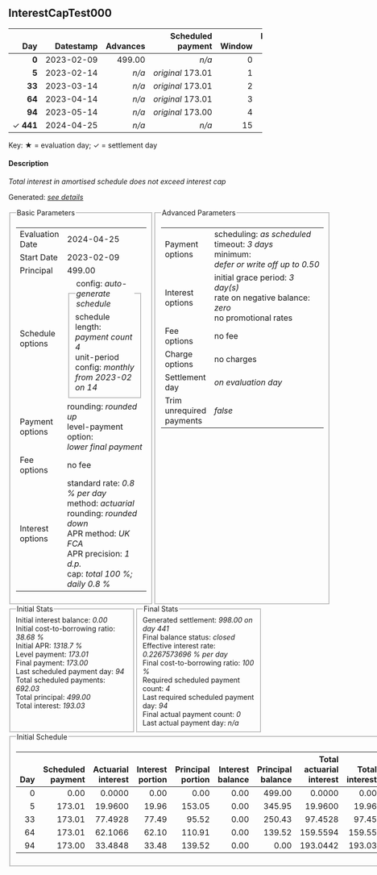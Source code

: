 <h2>InterestCapTest000</h2>
<table>
    <thead style="vertical-align: bottom;">
        <th class="ci00" style="text-align: right;">Day</th>
        <th class="ci01" style="text-align: right;">Datestamp</th>
        <th class="ci02" style="text-align: right;">Advances</th>
        <th class="ci03" style="text-align: right;">Scheduled payment</th>
        <th class="ci04" style="text-align: right;">Window</th>
        <th class="ci05" style="text-align: right;">Payment due</th>
        <th class="ci06" style="text-align: right;">Actual payments</th>
        <th class="ci07" style="text-align: right;">Paid by</th>
        <th class="ci08" style="text-align: right;">Generated payment</th>
        <th class="ci09" style="text-align: right;">Net effect</th>
        <th class="ci10" style="text-align: right;">Payment status</th>
        <th class="ci11" style="text-align: right;">Balance status</th>
        <th class="ci12" style="text-align: right;">Actuarial interest</th>
        <th class="ci13" style="text-align: right;">New interest</th>
        <th class="ci14" style="text-align: right;">Interest portion</th>
        <th class="ci15" style="text-align: right;">Principal portion</th>
        <th class="ci16" style="text-align: right;">Interest balance</th>
        <th class="ci17" style="text-align: right;">Principal balance</th>
        <th class="ci18" style="text-align: right;">Settlement figure</th>
    </thead>
    <tr style="text-align: right;">
        <td class="ci00"><b>0</b></td>
        <td class="ci01" style="white-space: nowrap;">2023-02-09</td>
        <td class="ci02">499.00</td>
        <td class="ci03" style="white-space: nowrap;"><i>n/a<i></td>
        <td class="ci04">0</td>
        <td class="ci05">0.00</td>
        <td class="ci06"><i>n/a</i></td>
        <td class="ci07"><i>n/a</i></td>
        <td class="ci08"><i>n/a</i></td>
        <td class="ci09">0.00</td>
        <td class="ci10"><i>none&nbsp;scheduled</i></td>
        <td class="ci11">open</td>
        <td class="ci12">0.0000</td>
        <td class="ci13">0.0000</td>
        <td class="ci14">0.00</td>
        <td class="ci15">0.00</td>
        <td class="ci16">0.0000</td>
        <td class="ci17">499.00</td>
        <td class="ci18">499.00</td>
    </tr>
    <tr style="text-align: right;">
        <td class="ci00"><b>5</b></td>
        <td class="ci01" style="white-space: nowrap;">2023-02-14</td>
        <td class="ci02"><i>n/a</i></td>
        <td class="ci03" style="white-space: nowrap;"><i>original</i> 173.01</td>
        <td class="ci04">1</td>
        <td class="ci05">173.01</td>
        <td class="ci06"><i>n/a</i></td>
        <td class="ci07"><i>n/a</i></td>
        <td class="ci08"><i>n/a</i></td>
        <td class="ci09">0.00</td>
        <td class="ci10"><i>missed&nbsp;payment</i></td>
        <td class="ci11">open</td>
        <td class="ci12">19.9600</td>
        <td class="ci13">19.9600</td>
        <td class="ci14">0.00</td>
        <td class="ci15">0.00</td>
        <td class="ci16">19.9600</td>
        <td class="ci17">499.00</td>
        <td class="ci18">518.96</td>
    </tr>
    <tr style="text-align: right;">
        <td class="ci00"><b>33</b></td>
        <td class="ci01" style="white-space: nowrap;">2023-03-14</td>
        <td class="ci02"><i>n/a</i></td>
        <td class="ci03" style="white-space: nowrap;"><i>original</i> 173.01</td>
        <td class="ci04">2</td>
        <td class="ci05">173.01</td>
        <td class="ci06"><i>n/a</i></td>
        <td class="ci07"><i>n/a</i></td>
        <td class="ci08"><i>n/a</i></td>
        <td class="ci09">0.00</td>
        <td class="ci10"><i>missed&nbsp;payment</i></td>
        <td class="ci11">open</td>
        <td class="ci12">111.7760</td>
        <td class="ci13">111.7760</td>
        <td class="ci14">0.00</td>
        <td class="ci15">0.00</td>
        <td class="ci16">131.7360</td>
        <td class="ci17">499.00</td>
        <td class="ci18">630.73</td>
    </tr>
    <tr style="text-align: right;">
        <td class="ci00"><b>64</b></td>
        <td class="ci01" style="white-space: nowrap;">2023-04-14</td>
        <td class="ci02"><i>n/a</i></td>
        <td class="ci03" style="white-space: nowrap;"><i>original</i> 173.01</td>
        <td class="ci04">3</td>
        <td class="ci05">173.01</td>
        <td class="ci06"><i>n/a</i></td>
        <td class="ci07"><i>n/a</i></td>
        <td class="ci08"><i>n/a</i></td>
        <td class="ci09">0.00</td>
        <td class="ci10"><i>missed&nbsp;payment</i></td>
        <td class="ci11">open</td>
        <td class="ci12">123.7520</td>
        <td class="ci13">123.7520</td>
        <td class="ci14">0.00</td>
        <td class="ci15">0.00</td>
        <td class="ci16">255.4880</td>
        <td class="ci17">499.00</td>
        <td class="ci18">754.48</td>
    </tr>
    <tr style="text-align: right;">
        <td class="ci00"><b>94</b></td>
        <td class="ci01" style="white-space: nowrap;">2023-05-14</td>
        <td class="ci02"><i>n/a</i></td>
        <td class="ci03" style="white-space: nowrap;"><i>original</i> 173.00</td>
        <td class="ci04">4</td>
        <td class="ci05">173.00</td>
        <td class="ci06"><i>n/a</i></td>
        <td class="ci07"><i>n/a</i></td>
        <td class="ci08"><i>n/a</i></td>
        <td class="ci09">0.00</td>
        <td class="ci10"><i>missed&nbsp;payment</i></td>
        <td class="ci11">open</td>
        <td class="ci12">119.7600</td>
        <td class="ci13">119.7600</td>
        <td class="ci14">0.00</td>
        <td class="ci15">0.00</td>
        <td class="ci16">375.2480</td>
        <td class="ci17">499.00</td>
        <td class="ci18">874.24</td>
    </tr>
    <tr style="text-align: right;">
        <td class="ci00">&#x2713;&nbsp;<b>441</b></td>
        <td class="ci01" style="white-space: nowrap;">2024-04-25</td>
        <td class="ci02"><i>n/a</i></td>
        <td class="ci03" style="white-space: nowrap;"><i>n/a<i></td>
        <td class="ci04">15</td>
        <td class="ci05">0.00</td>
        <td class="ci06"><i>n/a</i></td>
        <td class="ci07"><i>n/a</i></td>
        <td class="ci08">998.00</td>
        <td class="ci09">998.00</td>
        <td class="ci10"><i>generated</i></td>
        <td class="ci11">closed</td>
        <td class="ci12">123.7520</td>
        <td class="ci13">123.7520</td>
        <td class="ci14">499.00</td>
        <td class="ci15">499.00</td>
        <td class="ci16">0.0000</td>
        <td class="ci17">0.00</td>
        <td class="ci18">0.00</td>
    </tr>
</table><p>Key: &#x2605; = evaluation day; &#x2713; = settlement day</p>
<h4>Description</h4>
<p><i>Total interest in amortised schedule does not exceed interest cap</i></p>
<p>Generated: <i><a href="../GeneratedDate.html">see details</a></i></p>
<div style="display:flex;">

<fieldset style="flex: 1; display: flex; flex-direction: column;"><legend>Basic Parameters</legend>
<table>
    <tr>
        <td>Evaluation Date</td>
        <td>2024-04-25</td>
    </tr>
    <tr>
        <td>Start Date</td>
        <td>2023-02-09</td>
    </tr>
    <tr>
        <td>Principal</td>
        <td>499.00</td>
    </tr>
    <tr>
        <td>Schedule options</td>
        <td>
            <fieldset>
                <legend>config: <i>auto-generate schedule</i></legend>
                <div>schedule length: <i><i>payment count</i> 4</i></div>
                <div>unit-period config: <i>monthly from 2023-02 on 14</i></div>
            </fieldset>
        </td>
    </tr>
    <tr>
        <td>Payment options</td>
        <td>
            <div>
                <div>rounding: <i>rounded up</i></div>
                <div>level-payment option: <i>lower&nbsp;final&nbsp;payment</i></div>
            </div>
        </td>
    </tr>
    <tr>
        <td>Fee options</td>
        <td>no fee
        </td>
    </tr>
    <tr>
        <td>Interest options</td>
        <td>
            <div>
                <div>standard rate: <i>0.8 % per day</i></div>
                <div>method: <i>actuarial</i></div>
                <div>rounding: <i>rounded down</i></div>
                <div>APR method: <i>UK FCA</i></div>
                <div>APR precision: <i>1 d.p.</i></div>
                <div>cap: <i>total 100 %; daily 0.8 %</div>
            </div>
        </td>
    </tr>
</table></fieldset>

<fieldset style="flex: 1; display: flex; flex-direction: column;"><legend>Advanced Parameters</legend>
<table>
    <tr>
        <td>Payment options</td>
        <td>
                <div>
                    <div>scheduling: <i>as scheduled</i></div>
                    <div>timeout: <i>3 days</i></div>
                    <div>minimum: <i>defer&nbsp;or&nbsp;write&nbsp;off&nbsp;up&nbsp;to&nbsp;0.50</i></div>
                </div>
        </td>
    </tr>
    <tr>
        <td>Interest options</td>
        <td>
            <div>
                <div>initial grace period: <i>3 day(s)</i></div>
                <div>rate on negative balance: <i>zero</i></div>
                <div>no promotional rates</div>
            </div>
        </td>
    </tr>
    <tr>
        <td>Fee options</td>
        <td>no fee
        </td>
    </tr>
    <tr>
        <td>Charge options</td>
        <td>no charges
        </td>
    </tr>
    <tr>
        <td>Settlement day</td><td><i><i>on evaluation day</i></i></td>
    </tr>
    <tr>
        <td>Trim unrequired payments</td><td><i>false</i></td>
    </tr>
</table></fieldset>
</div>
<div style="display:flex;">


<fieldset style="flex: 1; display: flex; flex-direction: column;"><legend>Initial Stats</legend>
<div>
    <div>Initial interest balance: <i>0.00</i></div>
    <div>Initial cost-to-borrowing ratio: <i>38.68 %</i></div>
    <div>Initial APR: <i>1318.7 %</i></div>
    <div>Level payment: <i>173.01</i></div>
    <div>Final payment: <i>173.00</i></div>
    <div>Last scheduled payment day: <i>94</i></div>
    <div>Total scheduled payments: <i>692.03</i></div>
    <div>Total principal: <i>499.00</i></div>
    <div>Total interest: <i>193.03</i></div>
</div></fieldset>

<fieldset style="flex: 1; display: flex; flex-direction: column;"><legend>Final Stats</legend>
<div>
    <div>Generated settlement: <i>998.00 on day 441</i></div>
    <div>Final balance status: <i>closed</i></div>
    <div>Effective interest rate: <i>0.2267573696 % per day</i></div>
    <div>Final cost-to-borrowing ratio: <i>100 %</i></div>
    <div>Required scheduled payment count: <i>4</i></div>
    <div>Last required scheduled payment day: <i>94</i></div>
    <div>Final actual payment count: <i>0</i></div>
    <div>Last actual payment day: <i>n/a</i></div>
</div>
</fieldset>
</div>
<fieldset><legend>Initial Schedule</legend>
<table>
    <thead style="vertical-align: bottom;">
        <th style="text-align: right;">Day</th>
        <th style="text-align: right;">Scheduled payment</th>
        <th style="text-align: right;">Actuarial interest</th>
        <th style="text-align: right;">Interest portion</th>
        <th style="text-align: right;">Principal portion</th>
        <th style="text-align: right;">Interest balance</th>
        <th style="text-align: right;">Principal balance</th>
        <th style="text-align: right;">Total actuarial interest</th>
        <th style="text-align: right;">Total interest</th>
        <th style="text-align: right;">Total principal</th>
    </thead>
    <tr style="text-align: right;">
        <td class="ci00">0</td>
        <td class="ci01" style="white-space: nowrap;">0.00</td>
        <td class="ci02">0.0000</td>
        <td class="ci03">0.00</td>
        <td class="ci04">0.00</td>
        <td class="ci05">0.00</td>
        <td class="ci06">499.00</td>
        <td class="ci07">0.0000</td>
        <td class="ci08">0.00</td>
        <td class="ci09">0.00</td>
    </tr>
    <tr style="text-align: right;">
        <td class="ci00">5</td>
        <td class="ci01" style="white-space: nowrap;">173.01</td>
        <td class="ci02">19.9600</td>
        <td class="ci03">19.96</td>
        <td class="ci04">153.05</td>
        <td class="ci05">0.00</td>
        <td class="ci06">345.95</td>
        <td class="ci07">19.9600</td>
        <td class="ci08">19.96</td>
        <td class="ci09">153.05</td>
    </tr>
    <tr style="text-align: right;">
        <td class="ci00">33</td>
        <td class="ci01" style="white-space: nowrap;">173.01</td>
        <td class="ci02">77.4928</td>
        <td class="ci03">77.49</td>
        <td class="ci04">95.52</td>
        <td class="ci05">0.00</td>
        <td class="ci06">250.43</td>
        <td class="ci07">97.4528</td>
        <td class="ci08">97.45</td>
        <td class="ci09">248.57</td>
    </tr>
    <tr style="text-align: right;">
        <td class="ci00">64</td>
        <td class="ci01" style="white-space: nowrap;">173.01</td>
        <td class="ci02">62.1066</td>
        <td class="ci03">62.10</td>
        <td class="ci04">110.91</td>
        <td class="ci05">0.00</td>
        <td class="ci06">139.52</td>
        <td class="ci07">159.5594</td>
        <td class="ci08">159.55</td>
        <td class="ci09">359.48</td>
    </tr>
    <tr style="text-align: right;">
        <td class="ci00">94</td>
        <td class="ci01" style="white-space: nowrap;">173.00</td>
        <td class="ci02">33.4848</td>
        <td class="ci03">33.48</td>
        <td class="ci04">139.52</td>
        <td class="ci05">0.00</td>
        <td class="ci06">0.00</td>
        <td class="ci07">193.0442</td>
        <td class="ci08">193.03</td>
        <td class="ci09">499.00</td>
    </tr>
</table></fieldset>
